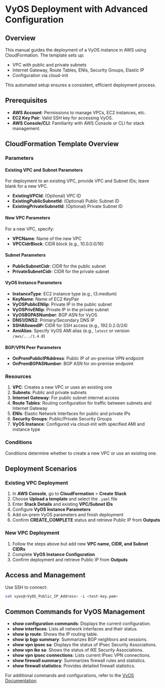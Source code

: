 # VyOS Deployment with Advanced Configuration

## Overview
This manual guides the deployment of a VyOS instance in AWS using CloudFormation. The template sets up:
- VPC with public and private subnets
- Internet Gateway, Route Tables, ENIs, Security Groups, Elastic IP
- Configuration via cloud-init

This automated setup ensures a consistent, efficient deployment process.

## Prerequisites
- **AWS Account**: Permissions to manage VPCs, EC2 instances, etc.
- **EC2 Key Pair**: Valid SSH key for accessing VyOS.
- **AWS Console/CLI**: Familiarity with AWS Console or CLI for stack management.

## CloudFormation Template Overview

### Parameters

#### Existing VPC and Subnet Parameters
For deployment to an existing VPC, provide VPC and Subnet IDs; leave blank for a new VPC.
- **ExistingVPCId**: (Optional) VPC ID
- **ExistingPublicSubnetId**: (Optional) Public Subnet ID
- **ExistingPrivateSubnetId**: (Optional) Private Subnet ID

#### New VPC Parameters
For a new VPC, specify:
- **VPCName**: Name of the new VPC
- **VPCCidrBlock**: CIDR block (e.g., 10.0.0.0/16)

#### Subnet Parameters
- **PublicSubnetCidr**: CIDR for the public subnet
- **PrivateSubnetCidr**: CIDR for the private subnet

#### VyOS Instance Parameters
- **InstanceType**: EC2 instance type (e.g., t3.medium)
- **KeyName**: Name of EC2 KeyPair
- **VyOSPublicENIip**: Private IP in the public subnet
- **VyOSPrivENIip**: Private IP in the private subnet
- **VyOSBGPASNumber**: BGP ASN for VyOS
- **DNS1/DNS2**: Primary/Secondary DNS IP
- **SSHAllowedIP**: CIDR for SSH access (e.g., 192.0.2.0/24)
- **AmiAlias**: Specify VyOS AMI alias (e.g., `latest` or version `/aws/.../1.4.0`)

#### BGP/VPN Peer Parameters
- **OnPremPublicIPAddress**: Public IP of on-premise VPN endpoint
- **OnPremBGPASNumber**: BGP ASN for on-premise endpoint

### Resources
1. **VPC**: Creates a new VPC or uses an existing one
2. **Subnets**: Public and private subnets
3. **Internet Gateway**: For public subnet internet access
4. **Route Tables**: Routing configuration for traffic between subnets and Internet Gateway
5. **ENIs**: Elastic Network Interfaces for public and private IPs
6. **Security Groups**: Public/Private Security Groups
7. **VyOS Instance**: Configured via cloud-init with specified AMI and instance type

### Conditions
Conditions determine whether to create a new VPC or use an existing one.

## Deployment Scenarios

### Existing VPC Deployment
1. In **AWS Console**, go to **CloudFormation** > **Create Stack**
2. Choose **Upload a template** and select the `.yaml` file
3. Enter **Stack Details** and existing **VPC/Subnet IDs**
4. Configure **VyOS Instance Parameters**
5. Add on-prem VyOS parameters and finish deployment
6. Confirm **CREATE_COMPLETE** status and retrieve Public IP from **Outputs**

### New VPC Deployment
1. Follow the steps above but add new **VPC name, CIDR, and Subnet CIDRs**
2. Complete **VyOS Instance Configuration**
3. Confirm deployment and retrieve Public IP from **Outputs**

## Access and Management
Use SSH to connect:
```bash
ssh vyos@<VyOS_Public_IP_Address> -i <test-key.pem>
```

## Common Commands for VyOS Management

- **show configuration commands**: Displays the current configuration.
- **show interfaces**: Lists all network interfaces and their status.
- **show ip route**: Shows the IP routing table.
- **show ip bgp summary**: Summarizes BGP neighbors and sessions.
- **show vpn ipsec sa**: Displays the status of IPsec Security Associations.
- **show vpn ike sa**: Shows the status of IKE Security Associations.
- **show vpn ipsec connections**: Lists current IPsec VPN connections.
- **show firewall summary**: Summarizes firewall rules and statistics.
- **show firewall statistics**: Provides detailed firewall statistics.

For additional commands and configurations, refer to the [VyOS Documentation](https://docs.vyos.io/en/sagitta/).

